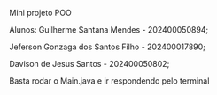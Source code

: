 Mini projeto POO

Alunos:
Guilherme Santana Mendes - 202400050894;

Jeferson Gonzaga dos Santos Filho - 202400017890;

Davison de Jesus Santos - 202400050802;


Basta rodar o Main.java e ir respondendo pelo terminal 
